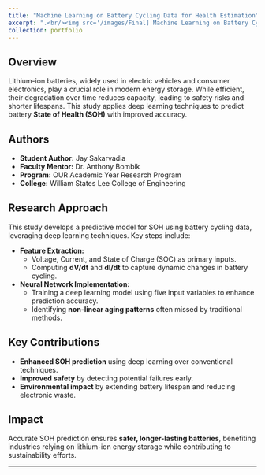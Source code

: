 ```yaml
---
title: "Machine Learning on Battery Cycling Data for Health Estimation"
excerpt: ".<br/><img src='/images/Final] Machine Learning on Battery Cycling Data for Health Estimation.pptx.png'>"
collection: portfolio
---
```


## Overview
Lithium-ion batteries, widely used in electric vehicles and consumer electronics, play a crucial role in modern energy storage. While efficient, their degradation over time reduces capacity, leading to safety risks and shorter lifespans. This study applies deep learning techniques to predict battery **State of Health (SOH)** with improved accuracy.

## Authors
- **Student Author:** Jay Sakarvadia  
- **Faculty Mentor:** Dr. Anthony Bombik  
- **Program:** OUR Academic Year Research Program  
- **College:** William States Lee College of Engineering  

## Research Approach
This study develops a predictive model for SOH using battery cycling data, leveraging deep learning techniques. Key steps include:
- **Feature Extraction:**  
  - Voltage, Current, and State of Charge (SOC) as primary inputs.  
  - Computing **dV/dt** and **dI/dt** to capture dynamic changes in battery cycling.
- **Neural Network Implementation:**  
  - Training a deep learning model using five input variables to enhance prediction accuracy.  
  - Identifying **non-linear aging patterns** often missed by traditional methods.

## Key Contributions
- **Enhanced SOH prediction** using deep learning over conventional techniques.  
- **Improved safety** by detecting potential failures early.  
- **Environmental impact** by extending battery lifespan and reducing electronic waste.  

## Impact
Accurate SOH prediction ensures **safer, longer-lasting batteries**, benefiting industries relying on lithium-ion energy storage while contributing to sustainability efforts.

---
